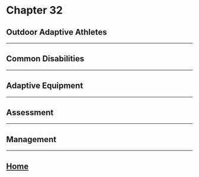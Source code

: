 # Chapter 32
## Outdoor Adaptive Athletes

---

## Common Disabilities

---

## Adaptive Equipment

---

## Assessment

---

## Management

---

## [Home](./index.html)